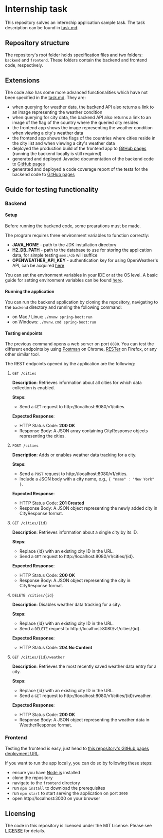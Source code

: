# Internship task

This repository solves an internship application sample task. The task description can be found in [task.md](https://github.com/KarlKadak/internship-task-1/blob/main/task.md).

## Repository structure

The repository's root folder holds specification files and two folders: `backend` and `frontend`. These folders contain the backend and frontend code, respectively.

## Extensions

The code also has some more advanced functionalities which have not been specified in the [task.md](https://github.com/KarlKadak/internship-task-1/blob/main/task.md). They are:

- when querying for weather data, the backend API also returns a link to an image representing the weather condition
- when querying for city data, the backend API also returns a link to an image of the flag of the country where the queried city resides
- the frontend app shows the image representing the weather condition when viewing a city's weather data
- the frontend app shows the flags of the countries where cities reside in the city list and when viewing a city's weather data
- deployed the production build of the frontend app to [GitHub pages](https://karlkadak.github.io/internship-task-1/) (running the backend locally is still required)
- generated and deployed Javadoc documentation of the backend code to [GitHub pages](https://karlkadak.github.io/internship-task-1/javadoc)
- generated and deployed a code coverage report of the tests for the backend code to [GitHub pages](https://karlkadak.github.io/internship-task-1/coverage)

## Guide for testing functionality

### Backend

#### Setup

Before running the backend code, some prearations must be made.

The program requires three environment variables to function correctly:

- **JAVA_HOME** - path to the JDK installation directory
- **H2_DB_PATH** - path to the database to use for storing the application data, for simple testing `mem:/db` will suffice
- **OPENWEATHER_API_KEY** - authentication key for using OpenWeather's API, can be acquired [here](https://home.openweathermap.org/api_keys)

You can set the environment variables in your IDE or at the OS level. A basic guide for setting environment variables can be found [here](https://eclipse.dev/openj9/docs/env_var/).

#### Running the application

You can run the backend application by cloning the repository, navigating to the `backend` directory and running the following command:

- on Mac / Linux: `./mvnw spring-boot:run`
- on Windows: `./mvnw.cmd spring-boot:run`

#### Testing endpoints

The previous command opens a web server on port `8080`. You can test the different endpoints by using [Postman](https://chromewebstore.google.com/detail/fhbjgbiflinjbdggehcddcbncdddomop) on Chrome, [RESTer](https://addons.mozilla.org/en-US/firefox/addon/rester/) on Firefox, or any other similar tool.

The REST endpoints opened by the application are the following:

1. `GET /cities`

   **Description**: Retrieves information about all cities for which data collection is enabled.

   **Steps**:

   - Send a `GET` request to http://localhost:8080/v1/cities.

   **Expected Response**:

   - HTTP Status Code: **200 OK**
   - Response Body: A JSON array containing CityResponse objects representing the cities.

2. `POST /cities`

   **Description**: Adds or enables weather data tracking for a city.

   **Steps**:

   - Send a `POST` request to http://localhost:8080/v1/cities.
   - Include a JSON body with a city name, e.g., `{ "name" : "New York" }`.

   **Expected Response**:

   - HTTP Status Code: **201 Created**
   - Response Body: A JSON object representing the newly added city in CityResponse format.

3. `GET /cities/{id}`

   **Description**: Retrieves information about a single city by its ID.

   **Steps**:

   - Replace {id} with an existing city ID in the URL.
   - Send a `GET` request to http://localhost:8080/v1/cities/{id}.

   **Expected Response**:

   - HTTP Status Code: **200 OK**
   - Response Body: A JSON object representing the city in CityResponse format.

4. `DELETE /cities/{id}`

   **Description**: Disables weather data tracking for a city.

   **Steps**:

   - Replace {id} with an existing city ID in the URL.
   - Send a `DELETE` request to http://localhost:8080/v1/cities/{id}.

   **Expected Response**:

   - HTTP Status Code: **204 No Content**

5. `GET /cities/{id}/weather`

   **Description**: Retrieves the most recently saved weather data entry for a city.

   **Steps**:

   - Replace {id} with an existing city ID in the URL.
   - Send a `GET` request to http://localhost:8080/v1/cities/{id}/weather.

   **Expected Response**:

   - HTTP Status Code: **200 OK**
   - Response Body: A JSON object representing the weather data in WeatherResponse format.

### Frontend

Testing the frontend is easy, just head to [this repository's GitHub pages deployment URL](https://karlkadak.github.io/internship-task-1/).

If you want to run the app locally, you can do so by following these steps:

- ensure you have [Node.js](https://nodejs.org) installed
- clone the repository
- navigate to the `frontend` directory
- run `npm install` to download the prerequisites
- run `npm start` to start serving the application on port `3000`
- open http://localhost:3000 on your browser

## Licensing

The code in this repository is licensed under the MIT License. Please see [LICENSE](https://github.com/KarlKadak/internship-task-1/blob/main/LICENSE) for details.
